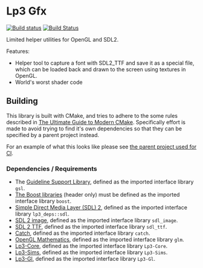 # Lp3 Gfx

[![Build status](https://ci.appveyor.com/api/projects/status/yv28ei69ehsvmpg4?svg=true)](https://ci.appveyor.com/project/TimSimpson/lp3-gfx)
[![Build Status](https://travis-ci.org/TimSimpson/Lp3-Gfx.svg?branch=master)](https://travis-ci.org/TimSimpson/Lp3-Gfx)

Limited helper utilities for OpenGL and SDL2.

Features:

* Helper tool to capture a font with SDL2_TTF and save it as a special file, which can be loaded back and drawn to the screen using textures in OpenGL.
* World's worst shader code

## Building

This library is built with CMake, and tries to adhere to the some rules described in [The Ultimate Guide to Modern CMake](https://rix0r.nl/blog/2015/08/13/cmake-guide/). Specifically effort is made to avoid trying to find it's own dependencies so that they can be specified by a parent project instead.

For an example of what this looks like please see [the parent project used for CI](standalone/CMakeLists.txt).

### Dependencies / Requirements

* The [Guideline Support Library](https://github.com/Microsoft/GSL), defined as the imported interface library `gsl`.
* [The Boost libraries](http://www.boost.org/) (header only) must be defined as the imported interface library `boost`.
* [Simple Direct Media Layer (SDL) 2](https://www.libsdl.org/download-2.0.php), defined as the imported interface library `lp3_deps::sdl`.
* [SDL 2 image](https://www.libsdl.org/projects/SDL_image/docs/SDL_image.html#SEC_Top), defined as the imported interface library `sdl_image`.
* [SDL 2 TTF](https://www.libsdl.org/projects/SDL_ttf/docs/SDL_ttf.html#SEC_Top), defined as the imported interface library `sdl_ttf`.
* [Catch](https://github.com/philsquared/Catch), defined as the imported interface library `catch`.
* [OpenGL Mathematics](http://glm.g-truc.net/0.9.8/index.html), defined as the imported interface library `glm`.
* [Lp3-Core](https://github.com/TimSimpson/Lp3-Core), defined as the imported interface library `Lp3-Core`.
* [Lp3-Sims](https://github.com/TimSimpson/Lp3-Sims), defined as the imported interface library `Lp3-Sims`.
* [Lp3-Gl](https://github.com/TimSimpson/Lp3-Gl), defined as the imported interface library `Lp3-Gl`.
